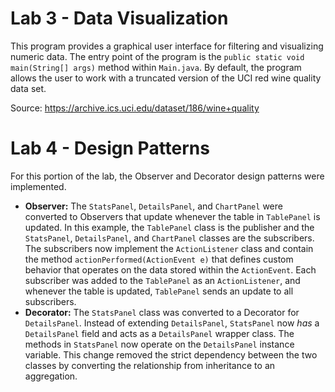 # Lab 3 - Data Visualization

This program provides a graphical user interface for filtering and visualizing numeric 
data. The entry point of the program is the `public static void main(String[] args)` 
method within `Main.java`. By default, the program allows the user to work with a 
truncated version of the UCI red wine quality data set.

Source: https://archive.ics.uci.edu/dataset/186/wine+quality

# Lab 4 - Design Patterns

For this portion of the lab, the Observer and Decorator design patterns were implemented.

* **Observer:** The `StatsPanel`, `DetailsPanel`, and `ChartPanel` were converted to 
Observers that update whenever the table in `TablePanel` is updated. In this example, 
the `TablePanel` class is the publisher and the `StatsPanel`, `DetailsPanel`, and 
`ChartPanel` classes are the subscribers. The subscribers now implement the 
`ActionListener` class and contain the method `actionPerformed(ActionEvent e)` that 
defines custom behavior that operates on the data stored within the `ActionEvent`. 
Each subscriber was added to the `TablePanel` as an `ActionListener`, and whenever the
table is updated, `TablePanel` sends an update to all subscribers.
* **Decorator:** The `StatsPanel` class was converted to a Decorator for `DetailsPanel`.
Instead of extending `DetailsPanel`, `StatsPanel` now *has* a `DetailsPanel` field and
acts as a `DetailsPanel` wrapper class. The methods in `StatsPanel` now operate on the
`DetailsPanel` instance variable. This change removed the strict dependency between the 
two classes by converting the relationship from inheritance to an aggregation.